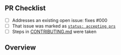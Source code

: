 <!-- 👋 Hi, thanks for sending a PR to maxstack-cli! 💖
Please fill out all fields below and make sure each item is true and [x] checked.
Otherwise we may not be able to review your PR. -->

## PR Checklist

- [ ] Addresses an existing open issue: fixes #000
- [ ] That issue was marked as [`status: accepting prs`](https://github.com/sys13/maxstack-cli/issues?q=is%3Aopen+is%3Aissue+label%3A%22status%3A+accepting+prs%22)
- [ ] Steps in [CONTRIBUTING.md](https://github.com/sys13/maxstack-cli/blob/main/.github/CONTRIBUTING.md) were taken

## Overview

<!-- Description of what is changed and how the code change does that. -->
